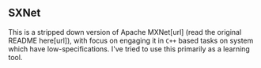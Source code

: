 



## SXNet

This is a stripped down version of Apache MXNet[url] (read the original README here[url]), with focus on engaging it in `C++` based tasks on system which have low-specifications. I've tried to use this primarily as a learning tool.
